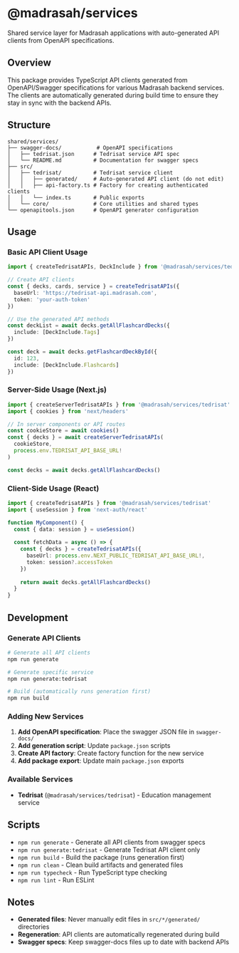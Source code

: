 # @madrasah/services

Shared service layer for Madrasah applications with auto-generated API clients from OpenAPI specifications.

## Overview

This package provides TypeScript API clients generated from OpenAPI/Swagger specifications for various Madrasah backend services. The clients are automatically generated during build time to ensure they stay in sync with the backend APIs.

## Structure

```
shared/services/
├── swagger-docs/           # OpenAPI specifications
│   ├── tedrisat.json      # Tedrisat service API spec
│   └── README.md          # Documentation for swagger specs
├── src/
│   ├── tedrisat/          # Tedrisat service client
│   │   ├── generated/     # Auto-generated API client (do not edit)
│   │   ├── api-factory.ts # Factory for creating authenticated clients
│   │   └── index.ts       # Public exports
│   └── core/              # Core utilities and shared types
└── openapitools.json      # OpenAPI generator configuration
```

## Usage

### Basic API Client Usage

```typescript
import { createTedrisatAPIs, DeckInclude } from '@madrasah/services/tedrisat'

// Create API clients
const { decks, cards, service } = createTedrisatAPIs({
  baseUrl: 'https://tedrisat-api.madrasah.com',
  token: 'your-auth-token'
})

// Use the generated API methods
const deckList = await decks.getAllFlashcardDecks({ 
  include: [DeckInclude.Tags] 
})

const deck = await decks.getFlashcardDeckById({ 
  id: 123, 
  include: [DeckInclude.Flashcards] 
})
```

### Server-Side Usage (Next.js)

```typescript
import { createServerTedrisatAPIs } from '@madrasah/services/tedrisat'
import { cookies } from 'next/headers'

// In server components or API routes
const cookieStore = await cookies()
const { decks } = await createServerTedrisatAPIs(
  cookieStore, 
  process.env.TEDRISAT_API_BASE_URL!
)

const decks = await decks.getAllFlashcardDecks()
```

### Client-Side Usage (React)

```typescript
import { createTedrisatAPIs } from '@madrasah/services/tedrisat'
import { useSession } from 'next-auth/react'

function MyComponent() {
  const { data: session } = useSession()
  
  const fetchData = async () => {
    const { decks } = createTedrisatAPIs({
      baseUrl: process.env.NEXT_PUBLIC_TEDRISAT_API_BASE_URL!,
      token: session?.accessToken
    })
    
    return await decks.getAllFlashcardDecks()
  }
}
```

## Development

### Generate API Clients

```bash
# Generate all API clients
npm run generate

# Generate specific service
npm run generate:tedrisat

# Build (automatically runs generation first)
npm run build
```

### Adding New Services

1. **Add OpenAPI specification**: Place the swagger JSON file in `swagger-docs/`
2. **Add generation script**: Update `package.json` scripts
3. **Create API factory**: Create factory function for the new service
4. **Add package export**: Update main `package.json` exports

### Available Services

- **Tedrisat** (`@madrasah/services/tedrisat`) - Education management service

## Scripts

- `npm run generate` - Generate all API clients from swagger specs
- `npm run generate:tedrisat` - Generate Tedrisat API client only
- `npm run build` - Build the package (runs generation first)
- `npm run clean` - Clean build artifacts and generated files
- `npm run typecheck` - Run TypeScript type checking
- `npm run lint` - Run ESLint

## Notes

- **Generated files**: Never manually edit files in `src/*/generated/` directories
- **Regeneration**: API clients are automatically regenerated during build
- **Swagger specs**: Keep swagger-docs files up to date with backend APIs